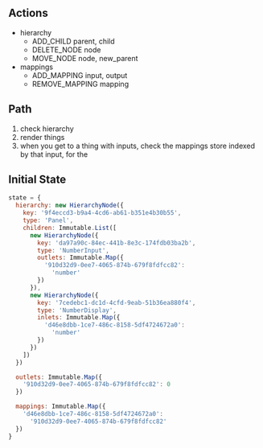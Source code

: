 ## Actions

* hierarchy
  * ADD_CHILD parent, child
  * DELETE_NODE node
  * MOVE_NODE node, new_parent
* mappings
  * ADD_MAPPING input, output
  * REMOVE_MAPPING mapping

## Path

1. check hierarchy
2. render things
  1. when you get to a thing with inputs, check the mappings store indexed by that input, for the

## Initial State

```js
state = {
  hierarchy: new HierarchyNode({
    key: '9f4eccd3-b9a4-4cd6-ab61-b351e4b30b55',
    type: 'Panel',
    children: Immutable.List([
      new HierarchyNode({
        key: 'da97a90c-84ec-441b-8e3c-174fdb03ba2b',
        type: 'NumberInput',
        outlets: Immutable.Map({
          '910d32d9-0ee7-4065-874b-679f8fdfcc82':
            'number'
        })
      }),
      new HierarchyNode({
        key: '7cedebc1-dc1d-4cfd-9eab-51b36ea880f4',
        type: 'NumberDisplay',
        inlets: Immutable.Map({
          'd46e8dbb-1ce7-486c-8158-5df4724672a0':
            'number'
        })
      })
    ])
  })

  outlets: Immutable.Map({
    '910d32d9-0ee7-4065-874b-679f8fdfcc82': 0
  })

  mappings: Immutable.Map({
    'd46e8dbb-1ce7-486c-8158-5df4724672a0':
      '910d32d9-0ee7-4065-874b-679f8fdfcc82'
  })
}
```
